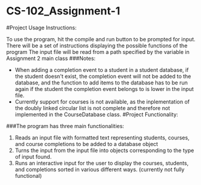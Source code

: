 # CS-102_Assignment-1

#Project Usage Instructions:

To use the program, hit the compile and run button to be prompted for input. 
There will be a set of instructions displaying the possible functions of the program
The input file will be read from a path specified by the variable in Assignment 2 main class
###Notes:
* When adding a completion event to a student in a student database, if the student doesn't exist, 
the completion event will not be added to the database, and the function to add items to the database has to be run again if the student the completion event belongs to is lower in the input file.
* Currently support for courses is not available, as the inplementation of the doubly linked circular list is not complete and therefore not implemented in the CourseDatabase class. 
#Project Functionality:

###The program has three main functionalities:
1. Reads an input file with formatted text representing students, courses, and course completions to be added to a database object
2. Turns the input from the input file into objects corresponding to the type of input found. 
3. Runs an interactive input for the user to display the courses, students, and completions sorted in various different ways. (currently not fully functional)



